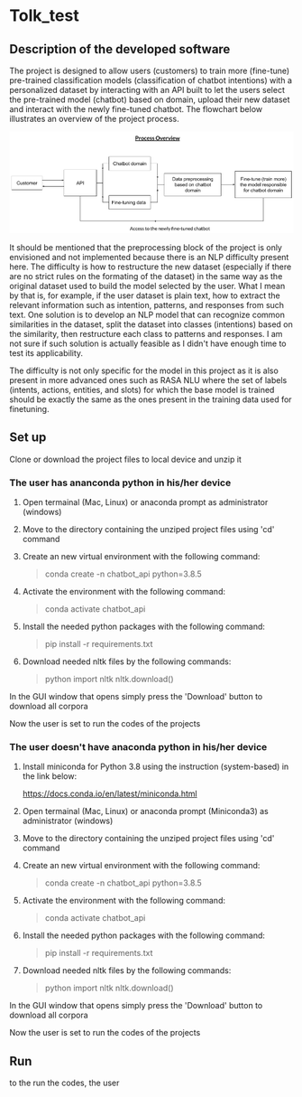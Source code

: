 # Tolk_test

## Description of the developed software

The project is designed to allow users (customers) to train more (fine-tune) pre-trained classification models (classification of chatbot intentions) with a personalized dataset by interacting with an API built to let the users select the pre-trained model (chatbot) based on domain, upload their new dataset and interact with the newly fine-tuned chatbot. The flowchart below illustrates an overview of the project process.   

![flowchart](https://github.com/ianastafeva/Tolk_test/blob/8f6ee04043d5e35d373d4cde858b9a8efde844f3/Chatbot_API_flowchart.png?raw=true)

It should be mentioned that the preprocessing block of the project is only envisioned and not implemented because there is an NLP difficulty present here. The difficulty is how to restructure the new dataset (especially if there are no strict rules on the formating of the dataset) in the same way as the original dataset used to build the model selected by the user. What I mean by that is, for example, if the user dataset is plain text, how to extract the relevant information such as intention, patterns, and responses from such text. One solution is to develop an NLP model that can recognize common similarities in the dataset, split the dataset into classes (intentions) based on the similarity, then restructure each class to patterns and responses. I am not sure if such solution is actually feasible as I didn't have enough time to test its applicability. 

The difficulty is not only specific for the model in this project as it is also present in more advanced ones such as RASA NLU where the set of labels (intents, actions, entities, and slots) for which the base model is trained should be exactly the same as the ones present in the training data used for finetuning.


## Set up
Clone or download the project files to local device and unzip it

### The user has ananconda python in his/her device
1) Open termainal (Mac, Linux) or anaconda prompt as administrator (windows)

2) Move to the directory containing the unziped project files using 'cd' command

3) Create an new virtual environment with the following command:

   >conda create -n chatbot_api python=3.8.5

4) Activate the environment with the following command:

   >conda activate chatbot_api

5) Install the needed python packages with the following command:

   >pip install -r requirements.txt

6) Download needed nltk files by the following commands:
   >python
   >import nltk 
   >nltk.download()
 
 In the GUI window that opens simply press the 'Download' button to download all corpora

Now the user is set to run the codes of the projects

### The user doesn't have anaconda python in his/her device
1) Install miniconda for Python 3.8 using the instruction (system-based) in the link below:

   https://docs.conda.io/en/latest/miniconda.html

2) Open termainal (Mac, Linux) or anaconda prompt (Miniconda3) as administrator (windows)

3) Move to the directory containing the unziped project files using 'cd' command

4) Create an new virtual environment with the following command:

   >conda create -n chatbot_api python=3.8.5

5) Activate the environment with the following command:

   >conda activate chatbot_api

6) Install the needed python packages with the following command:

   >pip install -r requirements.txt

7) Download needed nltk files by the following commands:
   >python
   >import nltk 
   >nltk.download()
 
 In the GUI window that opens simply press the 'Download' button to download all corpora

Now the user is set to run the codes of the projects

## Run
to the run the codes, the user 

